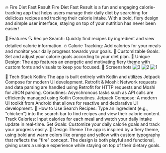 🔥 Fire Diet Fast Result
Fire Diet Fast Result is a fun and engaging calorie-tracking app that helps users manage their daily diet by searching for delicious recipes and tracking their calorie intake. With a bold, fiery design and simple user interface, staying on top of your nutrition has never been easier!

🌟 Features
🔍 Recipe Search: Quickly find recipes by ingredient and view detailed calorie information.
🔥 Calorie Tracking: Add calories for your meals and monitor your daily progress towards your goals.
🎯 Customizable Goals: Set and adjust your calorie goals according to your diet plan.
🎨 Unique Design: The app features an energetic and motivating fiery theme with custom fonts and visuals to keep you focused.
📸 Screenshots
![3](https://github.com/user-attachments/assets/196c330b-888f-4aed-8cd0-80e8aff8dd34)
![2](https://github.com/user-attachments/assets/d6ad8209-e188-48b8-b01e-2c3dd33c9328)
![1](https://github.com/user-attachments/assets/98e5080c-9fcb-45d4-8b1c-06998f10bf95)

🚀 Tech Stack
Kotlin: The app is built entirely with Kotlin and utilizes Jetpack Compose for modern UI development.
Retrofit & Moshi: Network requests and data parsing are handled using Retrofit for HTTP requests and Moshi for JSON parsing.
Coroutines: Asynchronous tasks such as API calls are efficiently managed using Kotlin Coroutines.
Jetpack Compose: A modern UI toolkit from Android that allows for reactive and declarative UI development.
📱 How to Use
Search Recipes: Type an ingredient (e.g., "chicken") into the search bar to find recipes and view their calorie content.
Track Calories: Input calories for each meal and watch your daily intake update in real-time.
Set Goals: Customize your daily calorie goals and track your progress easily.
🎨 Design Theme
The app is inspired by a fiery theme, using bold and warm colors like orange and yellow with custom typography that reflects the "fire" concept. The design is both playful and functional, giving users a unique experience while staying on top of their dietary goals.
